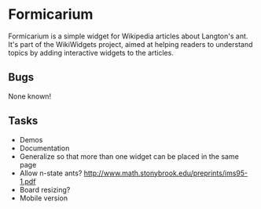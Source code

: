 Formicarium
===========
Formicarium is a simple widget for Wikipedia articles about Langton's ant.
It's part of the WikiWidgets project, aimed at helping readers to understand topics by adding interactive widgets to the articles.

Bugs
----
None known!

Tasks
-----
* Demos
* Documentation
* Generalize so that more than one widget can be placed in the same page
* Allow n-state ants? http://www.math.stonybrook.edu/preprints/ims95-1.pdf
* Board resizing?
* Mobile version